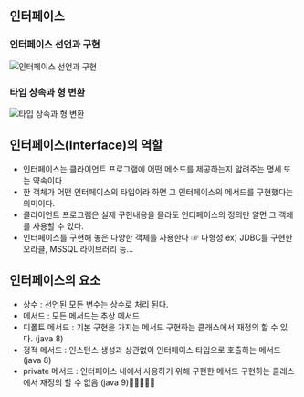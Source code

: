 ## 인터페이스
### 인터페이스 선언과 구현
![인터페이스 선언과 구현](https://user-images.githubusercontent.com/65329769/92186481-ddf96880-ee91-11ea-8769-fa1755e3df14.JPG)

### 타입 상속과 형 변환
![타입 상속과 형 변환](https://user-images.githubusercontent.com/65329769/92192032-19029880-eea0-11ea-9331-56c637093fda.JPG)

## 인터페이스(Interface)의 역할
 - 인터페이스는 클라이언트 프로그램에 어떤 메소드를 제공하는지 알려주는 명세 또는 약속이다.
 - 한 객체가 어떤 인터페이스의 타입이라 하면 그 인터페이스의 메서드를 구현했다는 의미이다.
 - 클라이언트 프로그램은 실제 구현내용을 몰라도 인터페이스의 정의만 알면 그 객체를 사용할 수 있다.
 - 인터페이스를 구현해 놓은 다양한 객체를 사용한다 ☞ 다형성 ex) JDBC를 구현한 오라클, MSSQL 라이브러리 등...

## 인터페이스의 요소
 - 상수 : 선언된 모든 변수는 상수로 처리 된다.
 - 메서드 : 모든 메서드는 추상 메서드
 - 디폴트 메서드 : 기본 구현을 가지는 메서드 구현하는 클래스에서 재정의 할 수 있다. (java 8)
 - 정적 메서드 : 인스턴스 생성과 상관없이 인터페이스 타입으로 호출하는 메서드 (java 8)
 - private 메서드 : 인터페이스 내에서 사용하기 위해 구현한 메서드 구현하는 클래스에서 재정의 할 수 없음 (java 9)
